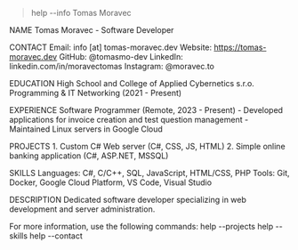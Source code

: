 > help --info Tomas Moravec

NAME
    Tomas Moravec - Software Developer

CONTACT
    Email: info [at] tomas-moravec.dev
    Website: https://tomas-moravec.dev
    GitHub: @tomasmo-dev
    LinkedIn: linkedin.com/in/moravectomas
    Instagram: @moravec.to

EDUCATION
    High School and College of Applied Cybernetics s.r.o.
    Programming & IT Networking (2021 - Present)

EXPERIENCE
    Software Programmer (Remote, 2023 - Present)
    - Developed applications for invoice creation and test question management
    - Maintained Linux servers in Google Cloud

PROJECTS
    1. Custom C# Web server (C#, CSS, JS, HTML)
    2. Simple online banking application (C#, ASP.NET, MSSQL)

SKILLS
    Languages: C#, C/C++, SQL, JavaScript, HTML/CSS, PHP
    Tools: Git, Docker, Google Cloud Platform, VS Code, Visual Studio

DESCRIPTION
    Dedicated software developer specializing in web development and server administration.

For more information, use the following commands:
    help --projects
    help --skills
    help --contact
